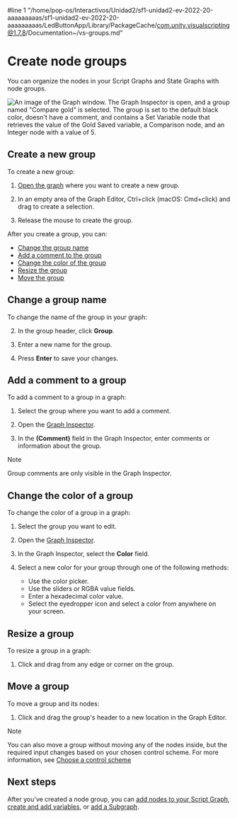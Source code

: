 #line 1 "/home/pop-os/Interactivos/Unidad2/sf1-unidad2-ev-2022-20-aaaaaaaaas/sf1-unidad2-ev-2022-20-aaaaaaaaas/LedButtonApp/Library/PackageCache/com.unity.visualscripting@1.7.8/Documentation~/vs-groups.md"
# Create node groups

You can organize the nodes in your Script Graphs and State Graphs with node groups.

![An image of the Graph window. The Graph Inspector is open, and a group named "Compare gold" is selected. The group is set to the default black color, doesn't have a comment, and contains a Set Variable node that retrieves the value of the Gold Saved variable, a Comparison node, and an Integer node with a value of 5.](images/vs-groups.png)

## Create a new group 

To create a new group:

1. [Open the graph](vs-open-graph-edit.md) where you want to create a new group. 

1. In an empty area of the Graph Editor, Ctrl+click (macOS: Cmd+click) and drag to create a selection. 

1. Release the mouse to create the group.

After you create a group, you can: 

- [Change the group name](#change-a-group-name)
- [Add a comment to the group](#add-a-comment-to-a-group)
- [Change the color of the group](#change-the-color-of-a-group)
- [Resize the group](#resize-a-group)
- [Move the group](#move-a-group)

## Change a group name

To change the name of the group in your graph: 

2. In the group header, click **Group**. 

1. Enter a new name for the group.

1. Press **Enter** to save your changes. 

## Add a comment to a group

To add a comment to a group in a graph: 

1. Select the group where you want to add a comment. 
 
1. Open the [Graph Inspector](vs-interface-overview.md#the-graph-inspector). 

1. In the **(Comment)** field in the Graph Inspector, enter comments or information about the group. 

> [!NOTE]
> Group comments are only visible in the Graph Inspector. 

## Change the color of a group 

To change the color of a group in a graph: 

1. Select the group you want to edit. 

1. Open the [Graph Inspector](vs-interface-overview.md#the-graph-inspector). 

1. In the Graph Inspector, select the **Color** field.

1. Select a new color for your group through one of the following methods: 
    
    - Use the color picker. 
    - Use the sliders or RGBA value fields. 
    - Enter a hexadecimal color value. 
    - Select the eyedropper icon and select a color from anywhere on your screen. 

## Resize a group 

To resize a group in a graph: 

1. Click and drag from any edge or corner on the group. 

## Move a group 

To move a group and its nodes: 

1. Click and drag the group's header to a new location in the Graph Editor. 

> [!NOTE]
> You can also move a group without moving any of the nodes inside, but the required input changes based on your chosen control scheme. For more information, see [Choose a control scheme](vs-control-schemes.md)

## Next steps

After you've created a node group, you can [add nodes to your Script Graph](vs-add-node-to-graph.md), [create and add variables](vs-add-variable-graph.md), or [add a Subgraph](vs-nesting-add-subgraph.md).
